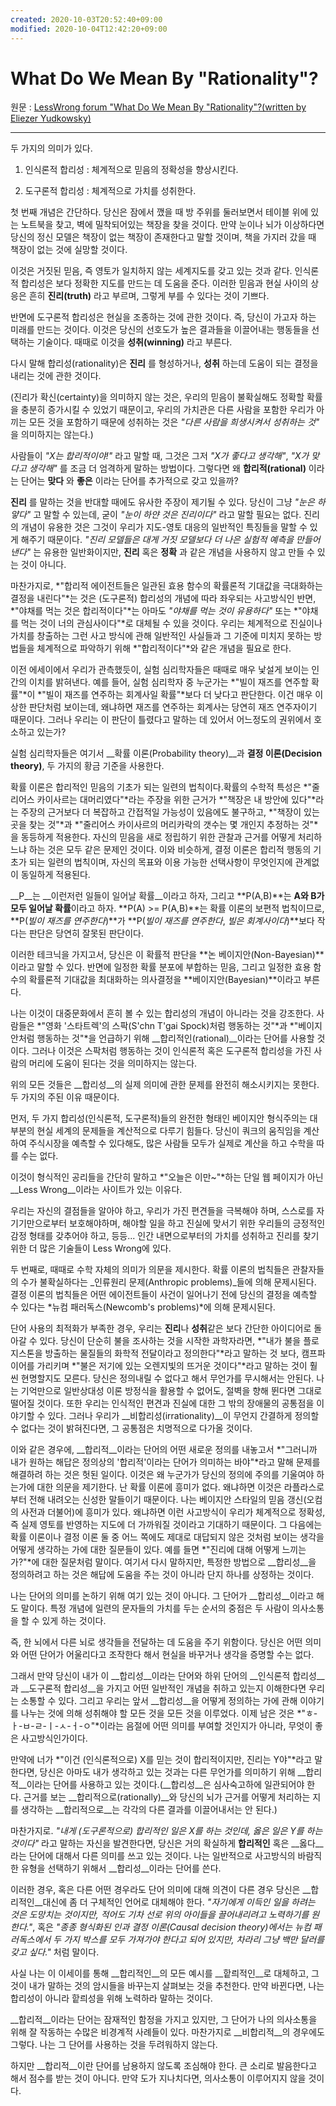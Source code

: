 ```yaml
---
created: 2020-10-03T20:52:40+09:00
modified: 2020-10-04T12:42:20+09:00
---
```


# What Do We Mean By "Rationality"?

원문 : [LessWrong forum "What Do We Mean By "Rationality"?(written by Eliezer Yudkowsky)](https://www.lesswrong.com/posts/RcZCwxFiZzE6X7nsv/what-do-we-mean-by-rationality-1)

-----------------

 
두 가지의 의미가 있다.

1. 인식론적 합리성 : 체계적으로 믿음의 정확성을 향상시킨다.

2. 도구론적 합리성 : 체계적으로 가치를 성취한다.

첫 번째 개념은 간단하다. 당신은 잠에서 깼을 때 방 주위를 둘러보면서 테이블 위에 있는 노트북을 찾고, 벽에 밀착되어있는 책장을 찾을 것이다. 만약 눈이나 뇌가 이상하다면 당신의 정신 모델은 책장이 없는 책장이 존재한다고 말할 것이며, 책을 가지러 갔을 때 책장이 없는 것에 실망할 것이다.

이것은 거짓된 믿음, 즉 영토가 일치하지 않는 세계지도를 갖고 있는 것과 같다. 인식론적 합리성은 보다 정확한 지도를 만드는 데 도움을 준다. 이러한 믿음과 현실 사이의 상응은 흔히 __진리(truth)__ 라고 부르며, 그렇게 부를 수 있다는 것이 기쁘다.

반면에 도구론적 합리성은 현실을 조종하는 것에 관한 것이다. 즉, 당신이 가고자 하는 미래를 만드는 것이다. 이것은 당신의 선호도가 높은 결과들을 이끌어내는 행동들을 선택하는 기술이다. 때때로 이것을 __성취(winning)__ 라고 부른다.

다시 말해 합리성(rationality)은 __진리__ 를 형성하거나, __성취__ 하는데 도움이 되는 결정을 내리는 것에 관한 것이다.

(진리가 확신(certainty)을 의미하지 않는 것은, 우리의 믿음이 불확실해도 정확할 확률을 충분히 증가시킬 수 있었기 때문이고, 우리의 가치관은 다른 사람을 포함한 우리가 아끼는 모든 것을 포함하기 때문에 성취하는 것은 *"다른 사람을 희생시켜서 성취하는 것"* 을 의미하지는 않는다.)

사람들이 *"X는 합리적이야!"* 라고 말할 때, 그것은 그저 *"X가 좋다고 생각해"*, *"X가 맞다고 생각해"* 를 조금 더 엄격하게 말하는 방법이다. 그렇다면 왜 __합리적(rational)__ 이라는 단어는 __맞다__ 와 __좋은__ 이라는 단어를 추가적으로 갖고 있을까?

__진리__ 를 말하는 것을 반대할 때에도 유사한 주장이 제기될 수 있다. 당신이 그냥 *"눈은 하얗다"* 고 말할 수 있는데, 굳이 *"눈이 하얀 것은 진리이다"* 라고 말할 필요는 없다. 진리의 개념이 유용한 것은 그것이 우리가 지도-영토 대응의 일반적인 특징들을 말할 수 있게 해주기 때문이다. *"진리 모델들은 대게 거짓 모델보다 더 나은 실험적 예측을 만들어낸다"* 는 유용한 일반화이지만, __진리__ 혹은 __정확__ 과 같은 개념을 사용하지 않고 만들 수 있는 것이 아니다.

마찬가지로, *"합리적 에이전트들은 일관된 효용 함수의 확률론적 기대값을 극대화하는 결정을 내린다"*는 것은 (도구론적) 합리성의 개념에 따라 좌우되는 사고방식인 반면, *"야채를 먹는 것은 합리적이다"*는 아마도 *"야채를 먹는 것이 유용하다"* 또는 *"야채를 먹는 것이 너의 관심사이다"*로 대체될 수 있을 것이다. 우리는 체계적으로 진실이나 가치를 창출하는 그런 사고 방식에 관해 일반적인 사실들과 그 기준에 미치지 못하는 방법들을 체계적으로 파악하기 위해 *"합리적이다"*와 같은 개념을 필요로 한다.

이전 에세이에서 우리가 관측했듯이, 실험 심리학자들은 때때로 매우 낯설게 보이는 인간의 이치를 밝혀낸다. 예를 들어, 실험 심리학자 중 누군가는 *"빌이 재즈를 연주할 확률"*이 *"빌이 재즈를 연주하는 회계사일 확률"*보다 더 낮다고 판단한다. 이건 매우 이상한 판단처럼 보이는데, 왜냐하면 재즈를 연주하는 회계사는 당연히 재즈 연주자이기 때문이다. 그러나 우리는 이 판단이 틀렸다고 말하는 데 있어서 어느정도의 권위에서 호소하고 있는가?

실험 심리학자들은 여기서 __확률 이론(Probability theory)__과 __결정 이론(Decision theory)__, 두 가지의 황금 기준을 사용한다.

확률 이론은 합리적인 믿음의 기초가 되는 일련의 법칙이다.확률의 수학적 특성은 *"줄리어스 카이사르는 대머리였다"*라는 주장을 위한 근거가 *"책장은 내 방안에 있다"*라는 주장의 근거보다 더 복잡하고 간접적일 가능성이 있음에도 불구하고, *"책장이 있는 곳을 찾는 것"*과 *"줄리어스 카이사르의 머리카락의 갯수는 몇 개인지 추정하는 것"*을 동등하게 적용한다. 자신의 믿음을 새로 정립하기 위한 관찰과 근거를 어떻게 처리하느냐 하는 것은 모두 같은 문제인 것이다. 이와 비슷하게, 결정 이론은 합리적 행동의 기초가 되는 일련의 법칙이며, 자신의 목표와 이용 가능한 선택사항이 무엇인지에 관계없이 동일하게 적용된다.

__P__는 __이런저런 일들이 일어날 확률__이라고 하자, 그리고 **P(A,B)**는 **A와 B가 모두 일어날 확률**이라고 하자. **P(A) >= P(A,B)**는 확률 이론의 보편적 법칙이므로, **P(_빌이 재즈를 연주한다_)**가 **P(_빌이 재즈를 연주한다_, _빌은 회계사이다_)**보다 작다는 판단은 당연히 잘못된 판단이다.

이러한 테크닉을 가지고서, 당신은 이 확률적 판단을 **논 베이지안(Non-Bayesian)**이라고 말할 수 있다. 반면에 일정한 확률 분포에 부합하는 믿음, 그리고 일정한 효용 함수의 확률론적 기대값을 최대화하는 의사결정을 **베이지안(Bayesian)**이라고 부른다.

나는 이것이 대중문화에서 흔히 볼 수 있는 합리성의 개념이 아니라는 것을 강조한다. 사람들은 *"영화 '스타트렉'의 스팍(S'chn T'gai Spock)처럼 행동하는 것"*과 *"베이지안처럼 행동하는 것"*을 언급하기 위해 __합리적인(rational)__이라는 단어를 사용할 것이다. 그러나 이것은 스팍처럼 행동하는 것이 인식론적 혹은 도구론적 합리성을 가진 사람의 머리에 도움이 된다는 것을 의미하지는 않는다.

위의 모든 것들은 __합리성__의 실제 의미에 관한 문제를 완전히 해소시키지는 못한다. 두 가지의 주된 이유 때문이다.

먼저, 두 가지 합리성(인식론적, 도구론적)들의 완전한 형태인 베이지안 형식주의는 대부분의 현실 세계의 문제들을 계산적으로 다루기 힘들다. 당신이 쿼크의 움직임을 계산하여 주식시장을 예측할 수 있다해도, 많은 사람들 모두가 실제로 계산을 하고 수학을 따를 수는 없다.

이것이 형식적인 공리들을 간단히 말하고 *"오늘은 이만~"*하는 단일 웹 페이지가 아닌 __Less Wrong__이라는 사이트가 있는 이유다.

우리는 자신의 결점들을 알아야 하고, 우리가 가진 편견들을 극복해야 하며, 스스로를 자기기만으로부터 보호해야하며, 해야할 일을 하고 진실에 맞서기 위한 우리들의 긍정적인 감정 형태를 갖추어야 하고, 등등... 인간 내면으로부터의 가치를 성취하고 진리를 찾기 위한 더 많은 기술들이 Less Wrong에 있다.

두 번째로, 때때로 수학 자체의 의미가 의문을 제시한다. 확률 이론의 법칙들은 관찰자들의 수가 불확실하다는 _인류원리 문제(Anthropic problems)_들에 의해 문제시된다. 결정 이론의 법칙들은 어떤 에이전트들이 사건이 일어나기 전에 당신의 결정을 예측할 수 있다는 *뉴컴 패러독스(Newcomb's problems)*에 의해 문제시된다.

단어 사용의 최적화가 부족한 경우, 우리는 **진리**나 **성취**같은 보다 간단한 아이디어로 돌아갈 수 있다. 당신이 단순히 불을 조사하는 것을 시작한 과학자라면, *"내가 불을 플로지스톤을 방출하는 물질들의 화학적 전달이라고 정의한다"*라고 말하는 것 보다, 캠프파이어를 가리키며 *"불은 저기에 있는 오렌지빛의 뜨거운 것이다"*라고 말하는 것이 훨씬 현명할지도 모른다. 당신은 정의내릴 수 없다고 해서 무언가를 무시해서는 안된다. 나는 기억만으로 일반상대성 이론 방정식을 활용할 수 없어도, 절벽을 향해 뛴다면  그대로 떨어질 것이다. 또한 우리는 인식적인 편견과 진실에 대한 그 밖의 장애물의 공통점을 이야기할 수 있다. 그러나 우리가 __비합리성(irrationality)__이 무언지 간결하게 정의할 수 없다는 것이 밝혀진다면, 그 공통점은 치명적으로 다가올 것이다.

이와 같은 경우에, __합리적__이라는 단어의 어떤 새로운 정의를 내놓고서 *"그러니까 내가 원하는 해답은 정의상의 '합리적'이라는 단어가 의미하는 바야"*라고 말해 문제를 해결하려 하는 것은 헛된 일이다. 이것은 왜 누군가가 당신의 정의에 주의를 기울여야 하는가에 대한 의문을 제기한다. 난 확률 이론에 흥미가 없다. 왜냐하면 이것은 라플라스로부터 전해 내려오는 신성한 말들이기 때문이다. 나는 베이지안 스타일의 믿음 갱신(오컴의 사전과 더불어)에 흥미가 있다. 왜냐하면 이런 사고방식이 우리가 체계적으로 정확성, 즉 실제 영토를 반영하는 지도에 더 가까워질 것이라고 기대하기 때문이다. 그 다음에는 확률 이론이나 결정 이론 둘 중 어느 쪽에도 제대로 대답되지 않은 것처럼 보이는 생각을 어떻게 생각하는 가에 대한 질문들이 있다. 예를 들면 *"진리에 대해 어떻게 느끼는가?"*에 대한 질문처럼 말이다. 여기서 다시 말하지만, 특정한 방법으로 __합리성__을 정의하려고 하는 것은 해답에 도움을 주는 것이 아니라 단지 하나를 상정하는 것이다.

나는 단어의 의미를 논하기 위해 여기 있는 것이 아니다. 그 단어가 __합리성__이라고 해도 말이다. 특정 개념에 일련의 문자들의 가치를 두는 순서의 중점은 두 사람이 의사소통을 할 수 있게 하는 것이다.

즉, 한 뇌에서 다른 뇌로 생각들을 전달하는 데 도움을 주기 위함이다. 당신은 어떤 의미와 어떤 단어가 어울리다고 조작한다 해서 현실을 바꾸거나 생각을 증명할 수는 없다.

그래서 만약 당신이 내가 이 __합리성__이라는 단어와 하위 단어의 __인식론적 합리성__과 __도구론적 합리성__을 가지고 어떤 일반적인 개념을 취하고 있는지 이해한다면 우리는 소통할 수 있다. 그리고 우리는 앞서 __합리성__을 어떻게 정의하는 가에 관해 이야기를 나누는 것에 의해 성취해야 할 모든 것을 모든 것을 이루었다. 이제 남은 것은 *"ㅎ-ㅏ-ㅂ-ㄹ-ㅣ-ㅅ-ㅓ-ㅇ"*이라는 음절에 어떤 의미를 부여할 것인지가 아니라, 무엇이 좋은 사고방식인가이다.

만약에 너가 *"이건 (인식론적으로) X를 믿는 것이 합리적이지만, 진리는 Y야"*라고 말한다면, 당신은 아마도 내가  생각하고 있는 것과는 다른 무언가를 의미하기 위해 __합리적__이라는 단어를 사용하고 있는 것이다.(__합리성__은 심사숙고하에 일관되어야 한다. 근거를 보는 __합리적으로(rationally)__와 당신의 뇌가 근거를 어떻게 처리하는 지를 생각하는 __합리적으로__는 각각의 다른 결과를 이끌어내서는 안 된다.)

마찬가지로. *"내게 (도구론적으로) 합리적인 일은 X를 하는 것인데, 옳은 일은 Y를 하는 것이다"* 라고 말하는 자신을 발견한다면, 당신은 거의 확실하게 __합리적인__ 혹은 __옳다__라는 단어에 대해서 다른 의미를 쓰고 있는 것이다. 나는 일반적으로 사고방식의 바람직한 유형을 선택하기 위해서 __합리성__이라는 단어를 쓴다. 

이러한 경우, 혹은 다른 어떤 경우라도 단어 의미에 대해 의견이 다른 경우 당신은 __합리적인__대신에 좀 더 구체적인 언어로 대체해야 한다. *"자기에게 이득인 일을 하려는 것은 도망치는 것이지만, 적어도 기차 선로 위의 아이들을 끌어내리려고 노력하기를 원한다."*, 혹은 *"종종 형식화된 인과 결정 이론(Causal decision theory)에서는 뉴컴  패러독스에서 두 가지 박스를 모두 가져가야 한다고 되어 있지만, 차라리 그냥 백만 달러를 갖고 싶다."* 처럼 말이다.

사실 나는 이 이세이를 통해 __합리적인__의 모든 예시를 __핱릐적인__로 대체하고, 그것이 내가 말하는 것의 암시들을 바꾸는지 살펴보는 것을 추천한다. 만약 바뀐다면, 나는 합리성이 아니라 핱릐성을 위해 노력하라 말하는 것이다.

__합리적__이라는 단어는 잠재적인 함정을 가지고 있지만, 그 단어가 나의 의사소통을 위해 잘 작동하는 수많은 비경계적 사례들이 있다. 마찬가지로 __비합리적__의 경우에도 그렇다. 나는 그 단어를 사용하는 것을 두려워하지 않는다.

하지만 __합리적__이란 단어를 남용하지 않도록 조심해야 한다.  큰 소리로 발음한다고 해서 점수를 받는 것이 아니다. 만약 도가 지나치다면, 의사소통이 이루어지지 않을 것이다.